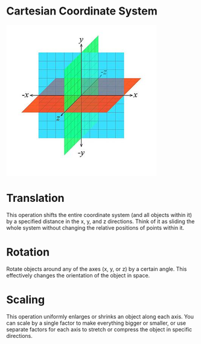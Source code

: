 # Cartesian Coordinate System
![Cartesian Coordinate System](image.png)

# Translation
This operation shifts the entire coordinate system (and all objects within it) by a specified distance in the x, y, and z directions. Think of it as sliding the whole system without changing the relative positions of points within it.

# Rotation
Rotate objects around any of the axes (x, y, or z) by a certain angle. This effectively changes the orientation of the object in space.

# Scaling
This operation uniformly enlarges or shrinks an object along each axis. You can scale by a single factor to make everything bigger or smaller, or use separate factors for each axis to stretch or compress the object in specific directions.